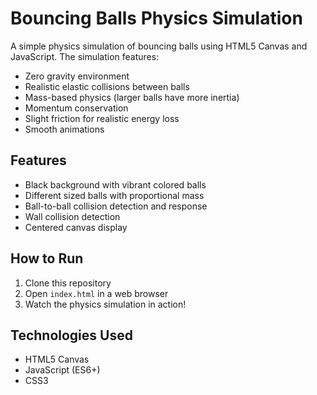 # Bouncing Balls Physics Simulation

A simple physics simulation of bouncing balls using HTML5 Canvas and JavaScript. The simulation features:

- Zero gravity environment
- Realistic elastic collisions between balls
- Mass-based physics (larger balls have more inertia)
- Momentum conservation
- Slight friction for realistic energy loss
- Smooth animations

## Features

- Black background with vibrant colored balls
- Different sized balls with proportional mass
- Ball-to-ball collision detection and response
- Wall collision detection
- Centered canvas display

## How to Run

1. Clone this repository
2. Open `index.html` in a web browser
3. Watch the physics simulation in action!

## Technologies Used

- HTML5 Canvas
- JavaScript (ES6+)
- CSS3 